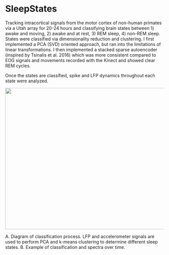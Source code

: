 # SleepStates

Tracking intracortical signals from the motor cortex of non-human primates via a Utah array for 20-24 hours and classifying brain states between 1) awake and moving, 2) awake and at rest, 3) REM sleep, 4) non-REM sleep. States were classified via dimensionality reduction and clustering. I first implemented a PCA (SVD) oriented approach, but ran into the limitations of linear transformations. I then implemented a stacked sparse autoencoder (inspired by Tsinalis et al. 2016) which was more consistent compared to EOG signals and movements recorded with the Kinect and showed clear REM cycles. 

Once the states are classified, spike and LFP dynamics throughout each state were analyzed.  

<p align="center">
  <img width="651.78" height="447.63" src="https://github.com/richyyun/SleepStates/blob/main/ClassificationFigure.png">
</p>

A. Diagram of classification process. LFP and accelerometer signals are used to perform PCA and k-means clustering to determine different sleep states. B. Example of classification and spectra over time.

